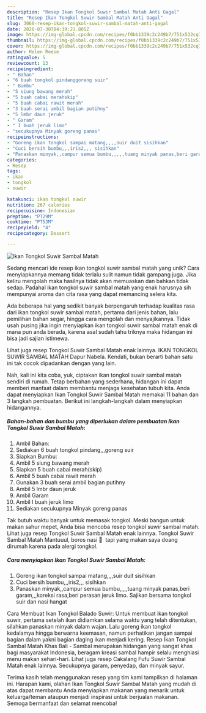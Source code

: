 ```yaml
---
description: "Resep Ikan Tongkol Suwir Sambal Matah Anti Gagal"
title: "Resep Ikan Tongkol Suwir Sambal Matah Anti Gagal"
slug: 3060-resep-ikan-tongkol-suwir-sambal-matah-anti-gagal
date: 2020-07-30T04:39:21.805Z
image: https://img-global.cpcdn.com/recipes/f0bb1339c2c249b7/751x532cq70/ikan-tongkol-suwir-sambal-matah-foto-resep-utama.jpg
thumbnail: https://img-global.cpcdn.com/recipes/f0bb1339c2c249b7/751x532cq70/ikan-tongkol-suwir-sambal-matah-foto-resep-utama.jpg
cover: https://img-global.cpcdn.com/recipes/f0bb1339c2c249b7/751x532cq70/ikan-tongkol-suwir-sambal-matah-foto-resep-utama.jpg
author: Helen Reese
ratingvalue: 5
reviewcount: 13
recipeingredient:
- " Bahan"
- "6 buah tongkol pindanggoreng suir"
- " Bumbu"
- "5 siung bawang merah"
- "5 buah cabai merahskip"
- "5 buah cabai rawit merah"
- "3 buah serai ambil bagian putihny"
- "5 lmbr daun jeruk"
- " Garam"
- " I buah jeruk limo"
- "secukupnya Minyak goreng panas"
recipeinstructions:
- "Goreng ikan tongkol sampai matang,,,,suir duit sisihkan"
- "Cuci bersih bumbu,,,iris2,,, sisihkan"
- "Panaskan minyak,,campur semua bumbu,,,,,tuang minyak panas,beri garam,,,koreksi rasa,beri perasan jeruk limo. Sajikan bersama tongkol suir dan nasi hangat"
categories:
- Resep
tags:
- ikan
- tongkol
- suwir

katakunci: ikan tongkol suwir 
nutrition: 267 calories
recipecuisine: Indonesian
preptime: "PT29M"
cooktime: "PT53M"
recipeyield: "4"
recipecategory: Dessert

---
```



![Ikan Tongkol Suwir Sambal Matah](https://img-global.cpcdn.com/recipes/f0bb1339c2c249b7/751x532cq70/ikan-tongkol-suwir-sambal-matah-foto-resep-utama.jpg)

Sedang mencari ide resep ikan tongkol suwir sambal matah yang unik? Cara menyiapkannya memang tidak terlalu sulit namun tidak gampang juga. Jika keliru mengolah maka hasilnya tidak akan memuaskan dan bahkan tidak sedap. Padahal ikan tongkol suwir sambal matah yang enak harusnya sih mempunyai aroma dan cita rasa yang dapat memancing selera kita.

Ada beberapa hal yang sedikit banyak berpengaruh terhadap kualitas rasa dari ikan tongkol suwir sambal matah, pertama dari jenis bahan, lalu pemilihan bahan segar, hingga cara mengolah dan menyajikannya. Tidak usah pusing jika ingin menyiapkan ikan tongkol suwir sambal matah enak di mana pun anda berada, karena asal sudah tahu triknya maka hidangan ini bisa jadi sajian istimewa.

Lihat juga resep Tongkol Suwir Sambal Matah enak lainnya. IKAN TONGKOL SUWIR SAMBAL MATAH Dapur Nabela. Kendati, bukan berarti bahan satu ini tak cocok dipadankan dengan yang lain.


Nah, kali ini kita coba, yuk, ciptakan ikan tongkol suwir sambal matah sendiri di rumah. Tetap berbahan yang sederhana, hidangan ini dapat memberi manfaat dalam membantu menjaga kesehatan tubuh kita. Anda dapat menyiapkan Ikan Tongkol Suwir Sambal Matah memakai 11 bahan dan 3 langkah pembuatan. Berikut ini langkah-langkah dalam menyiapkan hidangannya.

<!--inarticleads1-->

##### Bahan-bahan dan bumbu yang diperlukan dalam pembuatan Ikan Tongkol Suwir Sambal Matah:

1. Ambil  Bahan:
1. Sediakan 6 buah tongkol pindang,,,goreng suir
1. Siapkan  Bumbu:
1. Ambil 5 siung bawang merah
1. Siapkan 5 buah cabai merah(skip)
1. Ambil 5 buah cabai rawit merah
1. Gunakan 3 buah serai ambil bagian putihny
1. Ambil 5 lmbr daun jeruk
1. Ambil  Garam
1. Ambil  I buah jeruk limo
1. Sediakan secukupnya Minyak goreng panas


Tak butuh waktu banyak untuk memasak tongkol. Meski bangun untuk makan sahur mepet, Anda bisa mencoba resep tongkol suwir sambal matah. Lihat juga resep Tongkol Suwir Sambal Matah enak lainnya. Tongkol Suwir Sambal Matah Mantuuul, boros nasi 🤩 ️ tapi yang makan saya doang dirumah karena pada alergi tongkol. 

<!--inarticleads2-->

##### Cara menyiapkan Ikan Tongkol Suwir Sambal Matah:

1. Goreng ikan tongkol sampai matang,,,,suir duit sisihkan
1. Cuci bersih bumbu,,,iris2,,, sisihkan
1. Panaskan minyak,,campur semua bumbu,,,,,tuang minyak panas,beri garam,,,koreksi rasa,beri perasan jeruk limo. Sajikan bersama tongkol suir dan nasi hangat


Cara Membuat Ikan Tongkol Balado Suwir: Untuk membuat ikan tongkol suwir, pertama setelah ikan didiamkan selama waktu yang telah ditentukan, silahkan panaskan minyak dalam wajan. Lalu goreng ikan tongkol kedalamya hingga berwarna keemasan, namun perhatikan jangan sampai bagian dalam yakni bagian daging ikan menjadi kering. Resep Ikan Tongkol Sambal Matah Khas Bali - Sambal merupakan hidangan yang sangat khas bagi masyarakat Indonesia, beragam kreasi sambal hampir selalu menghiasi menu makan sehari-hari. Lihat juga resep Cakalang Fufu Suwir Sambal Matah enak lainnya. Secukupnya garam, penyedap, dan minyak sayur. 

Terima kasih telah menggunakan resep yang tim kami tampilkan di halaman ini. Harapan kami, olahan Ikan Tongkol Suwir Sambal Matah yang mudah di atas dapat membantu Anda menyiapkan makanan yang menarik untuk keluarga/teman ataupun menjadi inspirasi untuk berjualan makanan. Semoga bermanfaat dan selamat mencoba!
